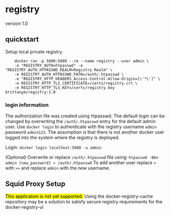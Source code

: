 # registry
version 1.0

## quickstart
Setup local private registry.
```
    docker run -p 5000:5000 --rm --name registry --user admin \ 
    -e "REGISTRY_AUTH=htpasswd" -e "REGISTRY_AUTH_HTPASSWD_REALM=Registry Realm" \
    -e REGISTRY_AUTH_HTPASSWD_PATH=/auth/.htpasswd \
    -e "REGISTRY_HTTP_HEADERS_Access-Control-Allow-Origin=[\'*\']" \
    -e REGISTRY_HTTP_TLS_CERTIFICATE=/certs/registry.crt \
    -e REGISTRY_HTTP_TLS_KEY=/certs/registry.key brittanym/registry:1.0
```

### login information
The authorization file was created using htpasswd. The default login can be changed by overwriting the `/auth/.htpasswd` entry for the default admin user. Use `docker login` to authenticate with the registry username `admin` password `admin123`. The assumption is that there is not another docker user logged into the system where the registry is deployed.

Login:
```docker login localhost:5000 -u admin```

(Optional) Overwrite or replace `/auth/.htpasswd` file using:
```htpasswd -Bbn admin [new_password] > /auth/.htpasswd```
To add another user replace `>` with `>>` and replace `admin` with the new username.

## Squid Proxy Setup
<mark>This application is not yet supported.</mark>
Using the docker-registry-cache repository may be a solution to satisfy secure registry requirements for the docker-registry-ui
